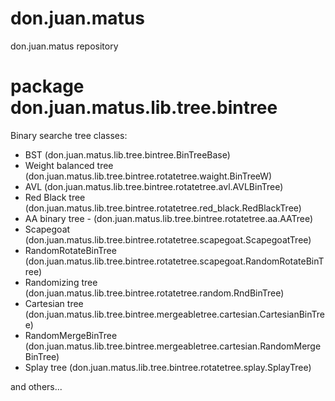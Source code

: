 # don.juan.matus
don.juan.matus repository

# package don.juan.matus.lib.tree.bintree

Binary searche tree classes:

  - BST (don.juan.matus.lib.tree.bintree.BinTreeBase)
  - Weight balanced tree (don.juan.matus.lib.tree.bintree.rotatetree.waight.BinTreeW)
  - AVL (don.juan.matus.lib.tree.bintree.rotatetree.avl.AVLBinTree)
  - Red Black tree (don.juan.matus.lib.tree.bintree.rotatetree.red_black.RedBlackTree)
  - AA binary tree - (don.juan.matus.lib.tree.bintree.rotatetree.aa.AATree)
  - Scapegoat (don.juan.matus.lib.tree.bintree.rotatetree.scapegoat.ScapegoatTree)
  - RandomRotateBinTree (don.juan.matus.lib.tree.bintree.rotatetree.scapegoat.RandomRotateBinTree)
  - Randomizing tree (don.juan.matus.lib.tree.bintree.rotatetree.random.RndBinTree)
  - Cartesian tree (don.juan.matus.lib.tree.bintree.mergeabletree.cartesian.CartesianBinTree)
  - RandomMergeBinTree (don.juan.matus.lib.tree.bintree.mergeabletree.cartesian.RandomMergeBinTree)
  - Splay tree (don.juan.matus.lib.tree.bintree.rotatetree.splay.SplayTree)

and others...
